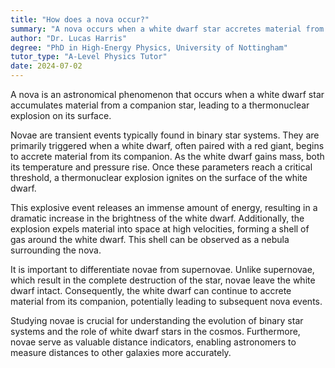```yaml
---
title: "How does a nova occur?"
summary: "A nova occurs when a white dwarf star accretes material from a companion star, causing a thermonuclear explosion."
author: "Dr. Lucas Harris"
degree: "PhD in High-Energy Physics, University of Nottingham"
tutor_type: "A-Level Physics Tutor"
date: 2024-07-02
---
```


A nova is an astronomical phenomenon that occurs when a white dwarf star accumulates material from a companion star, leading to a thermonuclear explosion on its surface.

Novae are transient events typically found in binary star systems. They are primarily triggered when a white dwarf, often paired with a red giant, begins to accrete material from its companion. As the white dwarf gains mass, both its temperature and pressure rise. Once these parameters reach a critical threshold, a thermonuclear explosion ignites on the surface of the white dwarf.

This explosive event releases an immense amount of energy, resulting in a dramatic increase in the brightness of the white dwarf. Additionally, the explosion expels material into space at high velocities, forming a shell of gas around the white dwarf. This shell can be observed as a nebula surrounding the nova.

It is important to differentiate novae from supernovae. Unlike supernovae, which result in the complete destruction of the star, novae leave the white dwarf intact. Consequently, the white dwarf can continue to accrete material from its companion, potentially leading to subsequent nova events.

Studying novae is crucial for understanding the evolution of binary star systems and the role of white dwarf stars in the cosmos. Furthermore, novae serve as valuable distance indicators, enabling astronomers to measure distances to other galaxies more accurately.
    